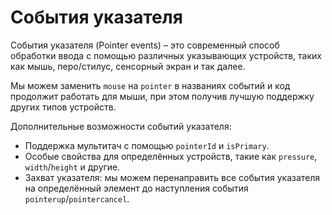 # События указателя

События указателя (Pointer events) – это современный способ обработки ввода с помощью различных указывающих устройств, 
таких как мышь, перо/стилус, сенсорный экран и так далее.

Мы можем заменить `mouse` на `pointer` в названиях событий и код продолжит работать для мыши, 
при этом получив лучшую поддержку других типов устройств.

Дополнительные возможности событий указателя:

- Поддержка мультитач с помощью `pointerId` и `isPrimary`.
- Особые свойства для определённых устройств, такие как `pressure`, `width`/`height` и другие.
- Захват указателя: мы можем перенаправить все события указателя на определённый элемент до наступления события `pointerup`/`pointercancel`.


